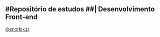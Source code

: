 #**Repositório de estudos** ##| Desenvolvimento Front-end
---
[@snorlax.js](https://www.instagram.com/snorlax.js/)
